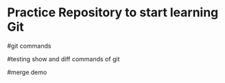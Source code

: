 # Practice Repository to start learning Git

#git commands


#testing show and diff commands of git



#merge demo
